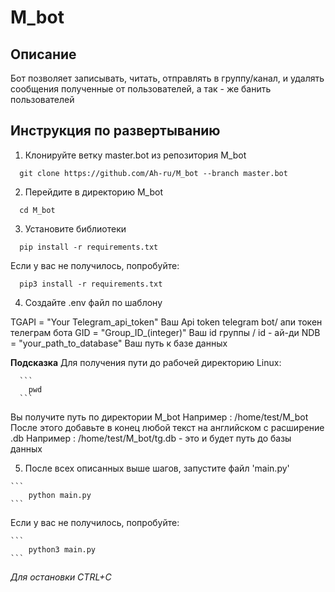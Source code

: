 # M_bot

## Описание 
Бот позволяет записывать, читать, отправлять в группу/канал, и удалять сообщения полученные от пользователей, а так - же банить пользователей


## Инструкция по развертыванию
  1. Клонируйте ветку master.bot из репозитория M_bot

  ```
    git clone https://github.com/Ah-ru/M_bot --branch master.bot
  ```

  2. Перейдите в директорию M_bot

  ```
    cd M_bot
  ```

  3. Установите библиотеки

  ```
    pip install -r requirements.txt
  ```

  Если у вас не получилось, попробуйте:

  ```
    pip3 install -r requirements.txt
  ```

  4. Создайте .env файл по шаблону
    
  TGAPI = "Your Telegram_api_token" Ваш Api token telegram bot/ апи токен телеграм бота
  GID = "Group_ID_(integer)"        Ваш id группы / id - ай-ди
  NDB = "your_path_to_database"     Ваш путь к базе данных

  **Подсказка** Для получения пути до рабочей директорию Linux:

      ```
        pwd
      ```
  Вы получите путь по директории M_bot
  Например : /home/test/M_bot
  После этого добавьте в конец любой текст на английском с расширение .db
  Например : /home/test/M_bot/tg.db - это и будет путь до базы данных

  5. После всех описанных выше шагов, запустите файл 'main.py'

    ```
        python main.py
    ```

  Если у вас не получилось, попробуйте:

    ```
        python3 main.py
    ```
  *Для остановки CTRL+C*
    
